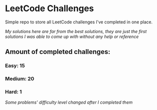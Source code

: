 
# LeetCode Challenges

Simple repo to store all LeetCode challenges I've completed in one place.

<i>My solutions here are far from the best solutions, they are just the first solutions I was able to come up with without any help or reference</i>

## Amount of completed challenges:

### Easy: 15

### Medium: 20

### Hard: 1

<i>Some problems' difficulty level changed after I completed them</i>

